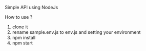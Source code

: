 Simple API using NodeJs

How to use ?
1. clone it
2. rename sample.env.js to env.js and setting your environment
3. npm install
4. npm start